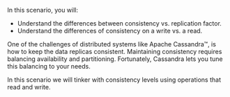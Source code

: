 In this scenario, you will:

* Understand the differences between consistency vs. replication factor.
* Understand the differences of consistency on a write vs. a read.

One of the challenges of distributed systems like Apache Cassandra™, is how to keep the data replicas consistent. Maintaining consistency requires balancing availability and partitioning. Fortunately, Cassandra lets you tune this balancing to your needs.

In this scenario we will tinker with consistency levels using operations that read and write.
